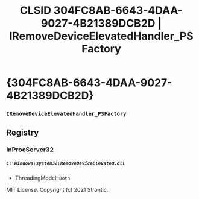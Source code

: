 ﻿---
title: "CLSID 304FC8AB-6643-4DAA-9027-4B21389DCB2D | IRemoveDeviceElevatedHandler_PSFactory"
excerpt: What is COM-Object CLSID 304FC8AB-6643-4DAA-9027-4B21389DCB2D?
---

# {304FC8AB-6643-4DAA-9027-4B21389DCB2D}

### `IRemoveDeviceElevatedHandler_PSFactory`

## Registry


### InProcServer32

##### `C:\Windows\system32\RemoveDeviceElevated.dll`
* ThreadingModel: `Both`

MIT License. Copyright (c) 2021 Strontic.


